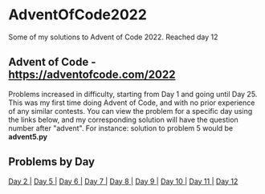 # AdventOfCode2022
Some of my solutions to Advent of Code 2022. Reached day 12

## Advent of Code - https://adventofcode.com/2022

Problems increased in difficulty, starting from Day 1 and going until Day 25. This was my first time doing Advent of Code, and with no prior experience of any similar contests.
You can view the problem for a specific day using the links below, and my corresponding solution will have the question number after "advent".
For instance: solution to problem 5 would be **advent5.py**

## Problems by Day

[Day 2 |](https://adventofcode.com/2022/day/2)
[Day 5 |](https://adventofcode.com/2022/day/5)
[Day 6 |](https://adventofcode.com/2022/day/6)
[Day 7 |](https://adventofcode.com/2022/day/7)
[Day 8 |](https://adventofcode.com/2022/day/8)
[Day 9 |](https://adventofcode.com/2022/day/9)
[Day 10 |](https://adventofcode.com/2022/day/10)
[Day 11 |](https://adventofcode.com/2022/day/11)
[Day 12](https://adventofcode.com/2022/day/12)
